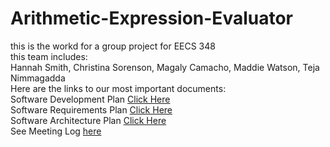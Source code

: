 # Arithmetic-Expression-Evaluator
this is the workd for a group project for EECS 348<br /> 
this team includes:<br /> 
Hannah Smith, Christina Sorenson, Magaly Camacho, Maddie Watson, Teja Nimmagadda<br /> 
Here are the links to our most important documents:<br /> 
Software Development Plan [Click Here](https://github.com/hrsmith1/Arithmetic-Expression-Evaluator/blob/main/Software%20Development%20Plan.pdf) <br /> 
Software Requirements Plan [Click Here](https://github.com/hrsmith1/Arithmetic-Expression-Evaluator/blob/main/02-Software-Requirements-Spec.pdf) <br /> 
Software Architecture Plan [Click Here](https://github.com/hrsmith1/Arithmetic-Expression-Evaluator/blob/main/Software-Architecture.pdf) <br />
See Meeting Log [here](https://github.com/hrsmith1/Arithmetic-Expression-Evaluator/blob/main/Meeting%20Notes.pdf)


